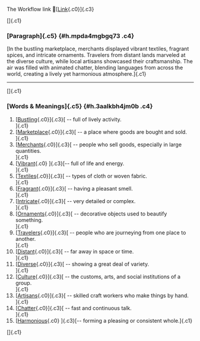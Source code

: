 The Workflow link
👏[[Link](https://www.google.com/url?q=http://www.google.com&sa=D&source=editors&ust=1761409225619026&usg=AOvVaw2nqEmBYQCjMGNjPdNv2Zxr){.c0}]{.c3}

[]{.c1}

### [Paragraph]{.c5} {#h.mpda4mgbgq73 .c4}

[In the bustling marketplace, merchants displayed vibrant textiles,
fragrant spices, and intricate ornaments. Travelers from distant lands
marveled at the diverse culture, while local artisans showcased their
craftsmanship. The air was filled with animated chatter, blending
languages from across the world, creating a lively yet harmonious
atmosphere.]{.c1}

------------------------------------------------------------------------

[]{.c1}

### [Words & Meanings]{.c5} {#h.3aalkbh4jm0b .c4}

1.  [[Bustling](https://www.google.com/url?q=http://www.google.com&sa=D&source=editors&ust=1761409225619771&usg=AOvVaw3p7D-It79ZfVO5fZK9u446){.c0}]{.c3}[ --
    full of lively activity.\
    ]{.c1}
2.  [[Marketplace](https://www.google.com/url?q=http://www.google.com&sa=D&source=editors&ust=1761409225619909&usg=AOvVaw1L_dZs7XRcotMF31VzdPr6){.c0}]{.c3}[ --
    a place where goods are bought and sold.\
    ]{.c1}
3.  [[Merchants](https://www.google.com/url?q=http://www.google.com&sa=D&source=editors&ust=1761409225620027&usg=AOvVaw3S-o95zaLUDgx9SVYmXUfn){.c0}]{.c3}[ --
    people who sell goods, especially in large quantities.\
    ]{.c1}
4.  [[Vibrant](https://www.google.com/url?q=http://www.google.com&sa=D&source=editors&ust=1761409225620150&usg=AOvVaw2A00_6tVi6x6c14MYBVsNH){.c0}
    ]{.c3}[-- full of life and energy.\
    ]{.c1}
5.  [[Textiles](https://www.google.com/url?q=http://www.google.com&sa=D&source=editors&ust=1761409225620245&usg=AOvVaw3att2Ap1NqHChFrl-TDlTs){.c0}]{.c3}[ --
    types of cloth or woven fabric.\
    ]{.c1}
6.  [[Fragrant](https://www.google.com/url?q=http://www.google.com&sa=D&source=editors&ust=1761409225620347&usg=AOvVaw2DJEwZxVR9RacuJYuxnLMk){.c0}]{.c3}[ --
    having a pleasant smell.\
    ]{.c1}
7.  [[Intricate](https://www.google.com/url?q=http://www.google.com&sa=D&source=editors&ust=1761409225620447&usg=AOvVaw0WCAewu8HxsjwXWULJl8Fm){.c0}]{.c3}[ --
    very detailed or complex.\
    ]{.c1}
8.  [[Ornaments](https://www.google.com/url?q=http://www.google.com&sa=D&source=editors&ust=1761409225620563&usg=AOvVaw34yR2zPRvF7DumCXcN1acA){.c0}]{.c3}[ --
    decorative objects used to beautify something.\
    ]{.c1}
9.  [[Travelers](https://www.google.com/url?q=http://www.google.com&sa=D&source=editors&ust=1761409225620687&usg=AOvVaw3YjafdTQ14xtzL5ncACxmt){.c0}]{.c3}[ --
    people who are journeying from one place to another.\
    ]{.c1}
10. [[Distant](https://www.google.com/url?q=http://www.google.com&sa=D&source=editors&ust=1761409225620812&usg=AOvVaw0Jam644MiVf6yE_jyWxmpd){.c0}]{.c3}[ --
    far away in space or time.\
    ]{.c1}
11. [[Diverse](https://www.google.com/url?q=http://www.google.com&sa=D&source=editors&ust=1761409225620915&usg=AOvVaw289RInI4gDBK15kudt_KcV){.c0}]{.c3}[ --
    showing a great deal of variety.\
    ]{.c1}
12. [[Culture](https://www.google.com/url?q=http://www.google.com&sa=D&source=editors&ust=1761409225621016&usg=AOvVaw1If0w_Z3_rnE_9qClINpA8){.c0}]{.c3}[ --
    the customs, arts, and social institutions of a group.\
    ]{.c1}
13. [[Artisans](https://www.google.com/url?q=http://www.google.com&sa=D&source=editors&ust=1761409225621141&usg=AOvVaw3EwRVSZZXRPBdE8D_Qnv0O){.c0}]{.c3}[ --
    skilled craft workers who make things by hand.\
    ]{.c1}
14. [[Chatter](https://www.google.com/url?q=http://www.google.com&sa=D&source=editors&ust=1761409225621257&usg=AOvVaw3syFtf1njsC2rdpaWNTxl0){.c0}]{.c3}[ --
    fast and continuous talk.\
    ]{.c1}
15. [[Harmonious](https://www.google.com/url?q=http://www.google.com&sa=D&source=editors&ust=1761409225621357&usg=AOvVaw0KpsXa1Zrnp1hA1SVgV0PP){.c0}
    ]{.c3}[-- forming a pleasing or consistent whole.]{.c1}

[]{.c1}

